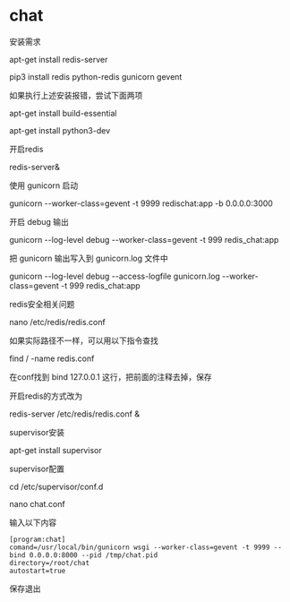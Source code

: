 # chat
安装需求

apt-get install redis-server

pip3 install redis python-redis gunicorn gevent

如果执行上述安装报错，尝试下面两项

apt-get install build-essential

apt-get install python3-dev

开启redis

redis-server&

使用 gunicorn 启动

gunicorn --worker-class=gevent -t 9999 redischat:app -b 0.0.0.0:3000

开启 debug 输出

gunicorn --log-level debug --worker-class=gevent -t 999 redis_chat:app

把 gunicorn 输出写入到 gunicorn.log 文件中

gunicorn --log-level debug --access-logfile gunicorn.log --worker-class=gevent -t 999 redis_chat:app

redis安全相关问题

nano /etc/redis/redis.conf

如果实际路径不一样，可以用以下指令查找

find / -name redis.conf

在conf找到 bind 127.0.0.1 这行，把前面的注释去掉，保存

开启redis的方式改为

redis-server /etc/redis/redis.conf &

supervisor安装

apt-get install supervisor

supervisor配置

cd /etc/supervisor/conf.d

nano chat.conf

输入以下内容
```
[program:chat]
comand=/usr/local/bin/gunicorn wsgi --worker-class=gevent -t 9999 --bind 0.0.0.0:8000 --pid /tmp/chat.pid
directory=/root/chat
autostart=true
```
保存退出
